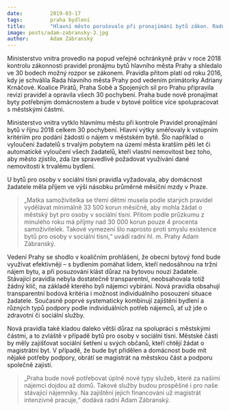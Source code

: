```yaml
---
date:         2019-03-17
tags:         praha bydlení
title:        "Hlavní město porušovalo při pronajímání bytů zákon. Radnice to nyní napravila"
image: posts/adam-zabransky-3.jpg
author:       Adam Zábranský
---
```


Ministerstvo vnitra provedlo na popud veřejné ochránkyně práv v roce 2018 kontrolu zákonnosti pravidel pronájmu bytů hlavního města Prahy a shledalo ve 30 bodech možný rozpor se zákonem. Pravidla přitom platí od roku 2016, kdy je schválila Rada hlavního města Prahy pod vedením primátorky Adriany Krnáčové. Koalice Pirátů, Praha Sobě a Spojených sil pro Prahu připravila revizi pravidel a opravila všech 30 pochybení. Praha bude nově pronajímat byty potřebným domácnostem a bude v bytové politice více spolupracovat s městskými částmi.

Ministerstvo vnitra vytklo hlavnímu městu při kontrole Pravidel pronajímání bytů v říjnu 2018 celkem 30 pochybení. Hlavní výtky směřovaly k vstupním kritériím pro podání žádostí o nájem v městském bytě. Šlo například o vyloučení žadatelů s trvalým pobytem na území města kratším pěti let či automatické vyloučení všech žadatelů, kteří vlastní nemovitost bez toho, aby město zjistilo, zda lze spravedlivě požadovat využívání dané nemovitosti k trvalému bydlení.

U bytů pro osoby v sociální tísni pravidla vyžadovala, aby domácnost žadatele měla příjem ve výši násobku průměrné měsíční mzdy v Praze. 

> „Matka samoživitelka se třemi dětmi musela podle starých pravidel vydělávat minimálně 33 500 korun měsíčně, aby mohla žádat o městský byt pro osoby v sociální tísni. Přitom podle průzkumu z minulého roku má příjmy nad 30 000 korun pouze 4 procenta samoživitelek. Takové vymezení šlo naprosto proti smyslu existence bytů pro osoby v sociální tísni,“ uvádí radní hl. m. Prahy Adam Zábranský.

Vedení Prahy se shodlo v koaličním prohlášení, že obecní bytový fond bude využívat efektivněji – s bydlením pomáhat lidem, kteří nedosáhnou na tržní nájem bytu, a při posuzování klást důraz na bytovou nouzi žadatele. Stávající pravidla nebyla dostatečně transparentní, neobsahovala totiž žádný klíč, na základě kterého byli nájemci vybíráni. Nová pravidla obsahují transparentní bodová kritéria i možnost individuálního posouzení situace žadatele. Současně poprvé systematicky kombinují zajištění bydlení a různých typů podpory podle individuálních potřeb nájemců, ať už jde o zdravotní či sociální služby.

Nová pravidla také kladou daleko větší důraz na spolupráci s městskými částmi, a to zvláště v případě bytů pro osoby v sociální tísni. Městské části by měly zajišťovat sociální šetření u svých občanů, kteří chtějí žádat o magistrátní byt. V případě, že bude byt přidělen a domácnost bude mít nějaké potřeby podpory, obrátí se magistrát na městskou část a podporu společně zajistí. 

> „Praha bude nově potřebovat úplně nové typy služeb, které za našimi nájemci dojdou až domů. Takové služby budou prospěšné i pro naše stávající nájemníky. Na zajištění jejich financování už magistrát intenzivně pracuje,“ dodává radní Adam Zábranský.
